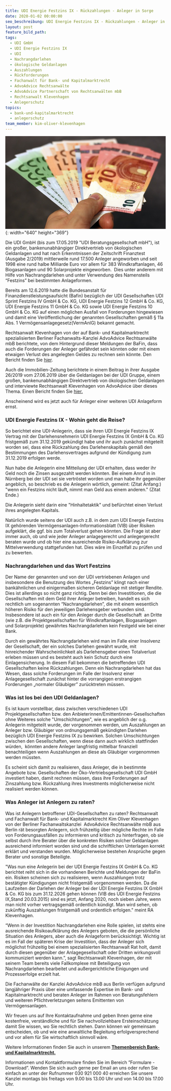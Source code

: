 ```yaml
---
title: UDI Energie Festzins IX - Rückzahlungen - Anleger in Sorge
date: 2020-01-02 00:00:00
seo_beschreibung: UDI Energie Festzins IX - Rückzahlungen - Anleger in Sorge
layout: post
feature_bild_path:
tags:
  - UDI GmbH
  - UDI Energie Festzins IX
  - UDI
  - Nachrangdarlehen
  - ökologische Geldanlagen
  - Auszahlungen
  - Rückforderungen
  - Fachanwalt für Bank- und Kapitalmarktrecht
  - AdvoAdvice Rechtsanwälte
  - AdvoAdvice Partnerschaft von Rechtsanwälten mbB
  - Rechtsanwalt Klevenhagen
  - Anlegerschutz
topics:
  - bank-und-kapitalmarktrecht
  - anlegerschutz
team_member: kim-oliver-klevenhagen
---
```


![](/uploads/money-1005464-640-10.jpg){: width="640" height="369"}

Die UDI GmbH (bis zum 17.05.2019 "UDI Beratungsgesellschaft mbH"), ist ein gro&szlig;er, bankenunabh&auml;ngiger Direktvertrieb von ökologischen Geldanlagen und hat nach Erkenntnissen der Zeitschrift Finanztest (Ausgabe 2/2019) mittlerweile rund 17.500 Anleger angeworben und seit 1998 eine rund halbe Milliarde Euro vor allem f&uuml;r 383 Windkraftanlagen, 46 Biogasanlagen und 90 Solarprojekte eingeworben.&nbsp; Dies unter anderem mit Hilfe von Nachrangdarlehen und unter Verwendung des Namensteils “Festzins” bei bestimmten Anlageformen.&nbsp;

Bereits am 12.6.2019 hatte die Bundesanstalt f&uuml;r Finanzdienstleistungsaufsicht (Bafin) bez&uuml;glich der UDI Gesellschaften UDI Sprint Festzins IV GmbH & Co. KG, UDI Energie Festzins 12 GmbH & Co. KG, UDI Energie Festzins 11 GmbH & Co. KG sowie UDI Energie Festzins 10 GmbH & Co. KG auf einen möglichen Ausfall von Forderungen hingewiesen und damit eine Veröffentlichung der genannten Gesellschaften gem&auml;&szlig; &sect; 11a Abs. 1 Vermögensanlagegesetz(VermAnlG) bekannt gemacht.

Rechtsanwalt Klevenhagen von der auf Bank- und Kapitalmarktrecht spezialisierten Berliner Fachanwalts-Kanzlei AdvoAdvice Rechtsanw&auml;lte mbB berichtete, von dem Hintergrund dieser Meldungen der BaFin, dass auch die Forderungen der Anleger gef&auml;hrdet sein könnten oder mit einem etwaigen Verlust des angelegten Geldes zu rechnen sein könnte. Den Bericht finden Sie [hier](https://advoadvice.de/blog/udi-sprint-festzins-iv-festzins-121110-gmbh-co-kg-bafin-gibt-hinweis-auf-m%C3%B6glichen-ausfall-von-zinszahlungen-und-forderungen/).

Auch die Immobilien-Zeitung berichtete in einem Beitrag in ihrer Ausgabe 26/2019 vom 27.06.2019 &uuml;ber die Geldanlagen bei der UDI Gruppe, einem gro&szlig;en, bankenunabh&auml;ngigen Direktvertrieb von ökologischen Geldanlagen und interviewte Rechtsanwalt Klevenhagen von AdvoAdvice &uuml;ber dieses Thema. Einen Bericht finden Sie [hier.](https://advoadvice.de/blog/unsere-experten-in-der-presse-rechtsanwalt-klevenhagen-zu-geldanlagen-bei-der-udi-in-der-immobilienzeitung/)&nbsp;

Anscheinend wird es jetzt auch f&uuml;r Anleger einer weiteren UDI Anlageform ernst.

### UDI Energie Festzins IX - Wohin geht die Reise?

So berichtet eine UDI-Anlegerin, dass sie ihren UDI Energie Festzins IX Vertrag mit der Darlehensnehmerin UDI Energie Festzins IX GmbH & Co. KG fristgem&auml;&szlig; zum 31.12.2019 gek&uuml;ndigt habe und ihr auch zun&auml;chst mitgeteilt worden sei, dass eine R&uuml;ckzahlung des Darlehenskapitals gem&auml;&szlig; den Bestimmungen des Darlehensvertrages aufgrund der K&uuml;ndigung zum 31.12.2019 erfolgen werde.

Nun habe die Anlegerin eine Mitteilung der UDI erhalten, dass weder ihr Geld noch die Zinsen ausgezahlt werden könnten. Bei einem Anruf in in N&uuml;rnberg bei der UDI sei sie vertröstet worden und man habe ihr gegen&uuml;ber angeblich, so beschrieb es die Anlegerin wörtlich, gemeint: (Zitat Anfang:) "wenn ein Festzins nicht l&auml;uft, nimmt man Geld aus einem anderen." (Zitat Ende.)

Die Anlegerin sieht darin eine "Hinhaltetaktik" und bef&uuml;rchtet einen Verlust ihres angelegten Kapitals.&nbsp;&nbsp;

Nat&uuml;rlich wurde seitens der UDI auch z.B. in dem zum UDI Energie Festzins IX gehörenden Vermögensanlagen-Informationsblatt (VIB) &uuml;ber Risiken aufgekl&auml;rt, die ggf. bis zum Totalverlust gehen könnten. Die Frage ist aber immer auch, ob und wie jeder Anleger anlagegerecht und anlegergerecht beraten wurde und ob hier eine ausreichende Risiko-Aufkl&auml;rung zur Mittelverwendung stattgefunden hat. Dies w&auml;re im Einzelfall zu pr&uuml;fen und zu bewerten.

### Nachrangdarlehen und das Wort Festzins

Der Name der genannten und von der UDI vertriebenen Anlagen und insbesondere die Benutzung des Wortes „Festzins” klingt nach einer bank&auml;hnlichen und einigerma&szlig;en sicheren Geldanlage mit stetiger Rendite. Dies ist allerdings so nicht ganz richtig. Denn bei den Investitionen, die die Gesellschaften mit dem Geld ihrer Anleger betreiben, handelt es sich rechtlich um sogenannten “Nachrangdarlehen”, die mit einem wesentlich höheren Risiko f&uuml;r den jeweiligen Darlehensgeber verbunden sind. Insbesondere ist auch ein f&uuml;r den Anleger durch die Gesellschaft&nbsp; an Dritte (wie z.B. die Projektgesellschaften f&uuml;r Windkraftanlagen, Biogasanlagen und Solarprojekte) gew&auml;hrtes Nachrangdarlehen kein Festgeld wie bei einer Bank.

Durch ein gew&auml;hrtes Nachrangdarlehen wird man im Falle einer Insolvenz der Gesellschaft, der ein solches Darlehen gew&auml;hrt wurde, mit hinreichender Wahrscheinlichkeit als Darlehensgeber einen Totalverlust erleben m&uuml;ssen und es besteht auch kein Schutz durch eine Einlagensicherung. In diesem Fall bekommen die betreffenden UDI Gesellschaften keine R&uuml;ckzahlungen. Denn ein Nachrangdarlehen hat das Wesen, dass solche Forderungen im Falle der Insolvenz einer Anlagegesellschaft zun&auml;chst hinter die vorrangigen erstrangigen Forderungen „normaler Gl&auml;ubiger” zur&uuml;cktreten m&uuml;ssen.

### Was ist los bei den UDI Geldanlagen?

Es ist kaum vorstellbar, dass zwischen verschiedenen UDI Projektgesellschaften bzw. den Anbieterinnen/Emittentinnen-Gesellschaften ohne Weiteres solche "Umschichtungen", wie es angeblich der o.g. Anlegerin mitgeteilt wurde, der vorgenommen werden, um Auszahlungen an Anleger bzw. Gl&auml;ubiger von ordnungsgem&auml;&szlig; gek&uuml;ndigten Darlehen bez&uuml;glich UDI Energie Festzins IX zu bewirken. Solchen Umschichtungen zwischen den Gesellschaften, wenn diese dann auch wirklich stattfinden w&uuml;rden, &nbsp;könnten andere Anleger langfristig mittelbar finanziell benachteiligen wenn Auszahlungen an diese als Gl&auml;ubiger vorgenommen werden m&uuml;ssten.

Es scheint sich damit zu realisieren, dass Anleger, die in bestimmte Angebote bzw. Gesellschaften der Öko-Vertriebsgesellschaft UDI GmbH&nbsp; investiert haben, damit rechnen m&uuml;ssen, dass ihre Forderungen auf Zinszahlung bzw. R&uuml;ckzahlung ihres Investments möglicherweise nicht realisiert werden können.

### Was Anleger ist Anlegern zu raten?

Was ist Anlegern betroffener UDI-Gesellschaften zu raten? Rechtsanwalt und Fachanwalt f&uuml;r Bank- und Kapitalmarktrecht Kim Oliver Klevenhagen von der Berliner Fachanwaltskanzlei&nbsp; AdvoAdvice Rechtsanw&auml;lte mbB aus Berlin r&auml;t besorgten Anlegern, sich fr&uuml;hzeitig &uuml;ber mögliche Rechte im Falle von Forderungsausf&auml;llen zu informieren und kritisch zu hinterfragen, ob sie selbst durch ihre Berater &uuml;ber die konkreten Risiken solcher Geldanlagen ausreichend informiert worden sind und die schriftlichen Unterlagen korrekt erkl&auml;rt und verstanden wurden. Möglicherweise bestehen Anspr&uuml;che gegen Berater und sonstige Beteiligte.

"Was nun eine Anlegerin bei der UDI Energie Festzins IX GmbH & Co. KG berichtet reiht sich in die vorhandenen Berichte und Meldungen der BaFin ein. Risiken scheinen sich zu realisieren, wenn Auszahlungen trotz best&auml;tigter K&uuml;ndigungen nicht fristgem&auml;&szlig; vorgenommen werden. Da die Laufzeiten der Darlehen der Anleger bei der UDI Energie Festzins IX GmbH & Co. KG bis zum 31.12.2026 gehen können (VIB des UDI Energie Festzins IX,Stand 20.03.2015) sind es jetzt, Anfang 2020, noch sieben Jahre, wenn man nicht vorher vertragsgem&auml;&szlig; ordentlich k&uuml;ndigt. Man wird sehen, ob zuk&uuml;nftig Auszahlungen fristgem&auml;&szlig; und ordentlich erfolgen." meint RA Klevenhagen. &nbsp;&nbsp;&nbsp;

“Wenn in der Investition Nachrangdarlehen eine Rolle spielen, ist stehts eine ausreichende Risikoaufkl&auml;rung des Anlegers geboten, die die persönliche Situation des Anlegers, aber auch die Anlageform ber&uuml;cksichtigt. Wichtig ist es im Fall der sp&auml;teren Krise der Investition, dass der Anleger sich möglichst fr&uuml;hzeitig bei einem spezialisierten Rechtsanwalt Rat holt, damit durch diesen gegen&uuml;ber der Anlagegesellschaft oder Dritten wirkungsvoll kommuniziert werden kann.”, sagt Rechtsanwalt Klevenhagen, der mit seinem Team bereits viele Fallkomplexe mit Beteiligung von Nachrangdarlehen bearbeitet und au&szlig;ergerichtliche Einigungen und Prozesserfolge erzielt hat.

Die Fachanw&auml;lte der Kanzlei AdvoAdvice mbB aus Berlin verf&uuml;gen aufgrund langj&auml;hriger Praxis &uuml;ber eine umfassende Expertise im Bank- und Kapitalmarktrecht und beraten Anleger im Rahmen von Beratungsfehlern und weiteren Pflichtverletzungen seitens Emittenten von Vermögensanlagen.&nbsp;

Wir freuen uns auf Ihre Kontaktaufnahme und geben Ihnen gerne eine kostenfreie, verst&auml;ndliche und f&uuml;r Sie nachvollziehbare Ersteinsch&auml;tzung damit Sie wissen, wo Sie rechtlich stehen. Dann können wir gemeinsam entscheiden, ob und wie eine anwaltliche Begleitung erfolgversprechend und vor allem f&uuml;r Sie wirtschaftlich sinnvoll w&auml;re.

Weitere Informationen finden Sie auch in unserem&nbsp;[**Themenbereich Bank- und Kapitalmarktrecht.**](https://advoadvice.de/themen/bank-und-kapitalmarktrecht/)

Informationen und Kontaktformulare finden Sie im Bereich ”Formulare - Download”. Wenden Sie sich auch gerne per Email an uns oder rufen Sie einfach an unter der Rufnummer 030 921 000 40 erreichen Sie unsere Kanzlei montags bis freitags von 9.00 bis 13.00 Uhr und von 14.00 bis 17.00 Uhr.&nbsp;